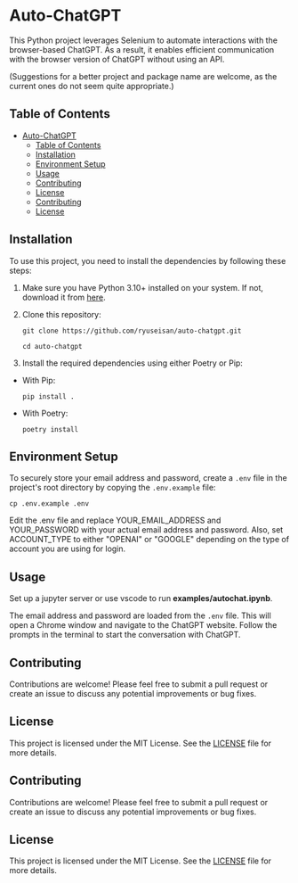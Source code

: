 # Auto-ChatGPT

This Python project leverages Selenium to automate interactions with the browser-based ChatGPT. As a result, it enables efficient communication with the browser version of ChatGPT without using an API.

(Suggestions for a better project and package name are welcome, as the current ones do not seem quite appropriate.)

## Table of Contents

- [Auto-ChatGPT](#auto-chatgpt)
  - [Table of Contents](#table-of-contents)
  - [Installation](#installation)
  - [Environment Setup](#environment-setup)
  - [Usage](#usage)
  - [Contributing](#contributing)
  - [License](#license)
  - [Contributing](#contributing-1)
  - [License](#license-1)

## Installation

To use this project, you need to install the dependencies by following these steps:

1. Make sure you have Python 3.10+ installed on your system. If not, download it from [here](https://www.python.org/downloads/).

2. Clone this repository:

   ```
   git clone https://github.com/ryuseisan/auto-chatgpt.git
   ```

   ```
   cd auto-chatgpt
   ```

3. Install the required dependencies using either Poetry or Pip:

- With Pip:

  ```
  pip install .
  ```

- With Poetry:

  ```
  poetry install
  ```

## Environment Setup

To securely store your email address and password, create a `.env` file in the project's root directory by copying the `.env.example` file:

```
cp .env.example .env
```

Edit the .env file and replace YOUR_EMAIL_ADDRESS and YOUR_PASSWORD with your actual email address and password. Also, set ACCOUNT_TYPE to either "OPENAI" or "GOOGLE" depending on the type of account you are using for login.

## Usage

Set up a jupyter server or use vscode to run **examples/autochat.ipynb**.

The email address and password are loaded from the `.env` file. This will open a Chrome window and navigate to the ChatGPT website. Follow the prompts in the terminal to start the conversation with ChatGPT.

## Contributing

Contributions are welcome! Please feel free to submit a pull request or create an issue to discuss any potential improvements or bug fixes.

## License

This project is licensed under the MIT License. See the [LICENSE](LICENSE) file for more details.

## Contributing

Contributions are welcome! Please feel free to submit a pull request or create an issue to discuss any potential improvements or bug fixes.

## License

This project is licensed under the MIT License. See the [LICENSE](LICENSE) file for more details.
